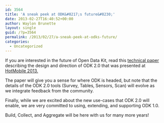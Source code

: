 ```yaml
---
id: 3564
title: 'A sneak peek at ODK&#8217;s future&#8230;'
date: 2013-02-27T16:40:52+00:00
author: Waylon Brunette
layout: single
guid: /?p=3564
permalink: /2013/02/27/a-sneak-peek-at-odks-future/
categories:
  - Uncategorized
---
```

If you are interested in the future of Open Data Kit, read this [technical paper](http://www.hotmobile.org/2013/papers/full/2.pdf) describing the design and direction of ODK 2.0 that was presented at <a href="http://www.hotmobile.org/2013/" title="HotMobile" target="_blank">HotMobile 2013.</a> 

The paper will give you a sense for where ODK is headed, but note that the details of the ODK 2.0 tools (Survey, Tables, Sensors, Scan) will evolve as we integrate feedback from the community. 

Finally, while we are excited about the new use-cases that ODK 2.0 will enable, we are very committed to using, extending, and supporting ODK 1.0. 

Build, Collect, and Aggregate will be here with us for many more years!